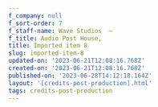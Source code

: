 ```yaml
---
f_company: null
f_sort-order: 7
f_staff-name: Wave Studios  –
f_title: Audio Post House,
title: Imported item 8
slug: imported-item-8
updated-on: '2023-06-21T12:08:16.768Z'
created-on: '2023-06-21T12:08:16.768Z'
published-on: '2023-06-28T14:12:18.164Z'
layout: '[credits-post-production].html'
tags: credits-post-production
---
```



